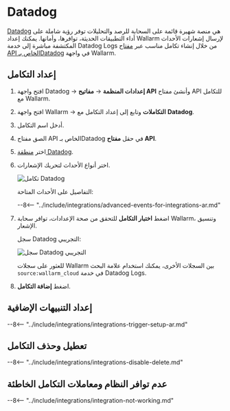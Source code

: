 # Datadog

[Datadog](https://www.datadoghq.com/) هي منصة شهيرة قائمة على السحابة للرصد والتحليلات توفر رؤية شاملة على أداء التطبيقات الحديثة، توافرها، وأمانها. يمكنك إعداد Wallarm لإرسال إشعارات الأحداث المكتشفة مباشرة إلى خدمة Datadog Logs من خلال إنشاء تكامل مناسب عبر [مفتاح API الخاص بـDatadog](https://docs.datadoghq.com/account_management/api-app-keys/) في واجهة Wallarm.

## إعداد التكامل

1. افتح واجهة Datadog → **إعدادات المنظمة** → **مفاتيح API** وأنشئ مفتاح API للتكامل مع Wallarm.
1. افتح واجهة Wallarm → **التكاملات** وتابع إلى إعداد التكامل مع **Datadog**.
1. أدخل اسم التكامل.
1. الصق مفتاح API الخاص بـDatadog في حقل **مفتاح API**.
1. اختر [منطقة Datadog](https://docs.datadoghq.com/getting_started/site/).
1. اختر أنواع الأحداث لتحريك الإشعارات.

    ![تكامل Datadog](../../../images/user-guides/settings/integrations/add-datadog-integration.png)

    التفاصيل على الأحداث المتاحة:

    --8<-- "../include/integrations/advanced-events-for-integrations-ar.md"

1. اضغط **اختبار التكامل** للتحقق من صحة الإعدادات، توافر سحابة Wallarm، وتنسيق الإشعار.

    سجل Datadog التجريبي:

    ![سجل Datadog التجريبي](../../../images/user-guides/settings/integrations/test-datadog-vuln-detected.png)

    للعثور على سجلات Wallarm بين السجلات الأخرى، يمكنك استخدام علامة البحث `source:wallarm_cloud` في خدمة Datadog Logs.

1. اضغط **إضافة التكامل**.

## إعداد التنبيهات الإضافية

--8<-- "../include/integrations/integrations-trigger-setup-ar.md"

## تعطيل وحذف التكامل

--8<-- "../include/integrations/integrations-disable-delete.md"

## عدم توافر النظام ومعاملات التكامل الخاطئة

--8<-- "../include/integrations/integration-not-working.md"